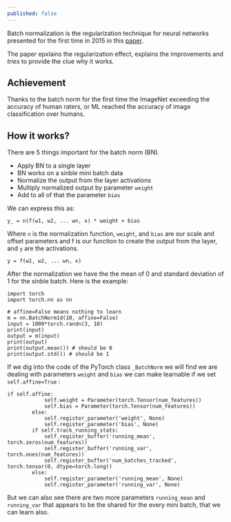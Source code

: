 ```yaml
---
published: false
---
```

Batch normalization is the regularization technique for neural networks presented for the first time in 2015 in this [paper](https://arxiv.org/abs/1502.03167).  

The paper epxlains the regularization effect, explains the improvements and *tries* to provide the clue why it works. 

## Achievement

Thanks to the batch norm for the first time the ImageNet exceeding the accuracy of human raters, or ML reached the accuracy of image classification over humans.


## How it works?

There are 5 things important for the batch norm (BN). 

* Apply BN to a single layer
* BN works on a sinble mini batch data
* Normalize the output from the layer activations
* Multiply normalized output by parameter `weight`
* Add to all of that the parameter `bias`

We can express this as: 

`y_ = n(f(w1, w2, ... wn, x) * weight + bias`

Where `n` is the normalization function, `weight`, and `bias` are our scale and offset parameters and f is our function to create the output from the layer, and `y` are the activations.

`y = f(w1, w2, ... wn, x)`

After the normalization we have the the mean of 0 and standard deviation of 1 for the sinble batch. 
Here is the example:

```
import torch
import torch.nn as nn

# affine=False means nothing to learn
m = nn.BatchNorm1d(10, affine=False)
input = 1000*torch.randn(3, 10)
print(input)
output = m(input)
print(output)
print(output.mean()) # should be 0
print(output.std()) # should be 1
```

If we dig into the code of the PyTorch class `_BatchNorm` we will find we are dealing with parameters `weight` and `bias` we can make learnable if we set `self.affine=True` : 
```
if self.affine:
            self.weight = Parameter(torch.Tensor(num_features))
            self.bias = Parameter(torch.Tensor(num_features))
        else:
            self.register_parameter('weight', None)
            self.register_parameter('bias', None)
        if self.track_running_stats:
            self.register_buffer('running_mean', torch.zeros(num_features))
            self.register_buffer('running_var', torch.ones(num_features))
            self.register_buffer('num_batches_tracked', torch.tensor(0, dtype=torch.long))
        else:
            self.register_parameter('running_mean', None)
            self.register_parameter('running_var', None)
```
But we can also see there are two more parameters `running_mean` and `running_var` that appears to be the shared for the every mini batch, that we can learn also.
